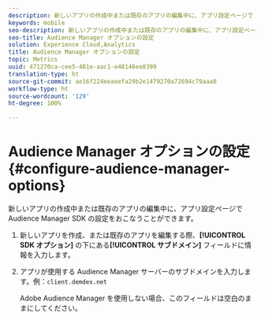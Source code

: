```yaml
---
description: 新しいアプリの作成中または既存のアプリの編集中に、アプリ設定ページで Audience Manager SDK の設定をおこなうことができます。
keywords: mobile
seo-description: 新しいアプリの作成中または既存のアプリの編集中に、アプリ設定ページで Audience Manager SDK の設定をおこなうことができます。
seo-title: Audience Manager オプションの設定
solution: Experience Cloud,Analytics
title: Audience Manager オプションの設定
topic: Metrics
uuid: 471270ca-cee5-401e-aac1-e48146ee8399
translation-type: ht
source-git-commit: ae16f224eeaeefa29b2e1479270a72694c79aaa0
workflow-type: ht
source-wordcount: '129'
ht-degree: 100%

---
```



# Audience Manager オプションの設定 {#configure-audience-manager-options}

新しいアプリの作成中または既存のアプリの編集中に、アプリ設定ページで Audience Manager SDK の設定をおこなうことができます。

1. 新しいアプリを作成、または既存のアプリを編集する際、**[!UICONTROL SDK オプション]** の下にある&#x200B;**[!UICONTROL サブドメイン]** フィールドに情報を入力します。

1. アプリが使用する Audience Manager サーバーのサブドメインを入力します。例：`client.demdex.net`

   Adobe Audience Manager を使用しない場合、このフィールドは空白のままにしてください。